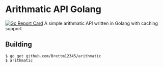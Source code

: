 # Arithmatic API Golang
[![Go Report Card](https://goreportcard.com/badge/github.com/Brettm12345/arithmatic)](https://goreportcard.com/report/github.com/Brettm12345/arithmatic)
A simple arithmatic API written in Golang with caching support

## Building

``` console
$ go get github.com/Brettm12345/arithmatic
$ arithmatic
```
